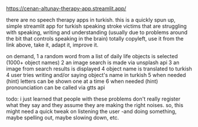 https://cenan-altunay-therapy-app.streamlit.app/

there are no speech therapy apps in turkish. 
this is a quickly spun up, simple streamlit app for turkish speaking stroke victims that are struggling with speaking, writing and understanding (usually due to problems around the bit that controls speaking in the brain)
totally copyleft, use it from the link above, take it, adapt it, improve it.  

on demand, 
1 a random word from a list of daily life objects is selected (1000+ object names)
2 an image search is made via unsplash api 
3 an image from search results is displayed
4 object name is translated to turkish
4 user tries writing and/or saying object's name in turkish
5 when needed (hint) letters can be shown one at a time
6 when needed (hint) pronounciation can be called via gtts api


todo: i just learned that people with these problems don't really register what they say and they assume they are making the right noises. so, this might need a quick tweak on listening the user -and doing something, maybe spelling out, maybe slowing down, etc.
